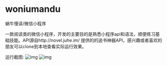 # woniumandu
蜗牛慢读/微信小程序

一款阅读类的微信小程序，开发的主要目的是熟悉小程序api和语法，顺便练习基础技能。API源自http://novel.juhe.im/ 提供的的追书神器API，感兴趣或者喜欢的朋友可以clone到本地查看实际运行效果。

运行截图:
![img](https://github.com/Harrison94pxxxxx/woniumandu/tree/master/static/gif/dsc_1.gif)
![img](https://github.com/Harrison94pxxxxx/woniumandu/tree/master/static/gif/dsc_2.gif)

